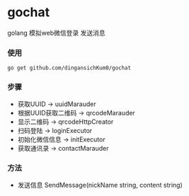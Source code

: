 # gochat
golang 模拟web微信登录 发送消息

### 使用

```
go get github.com/dingansichKum0/gochat
```

### 步骤

- 获取UUID -> uuidMarauder
- 根据UUID获取二维码 -> qrcodeMarauder
- 显示二维码 -> qrcodeHttpCreator
- 扫码登陆 -> loginExecutor
- 初始化微信信息 -> initExecutor
- 获取通讯录 -> contactMarauder

### 方法

- 发送信息 SendMessage(nickName string, content string)
